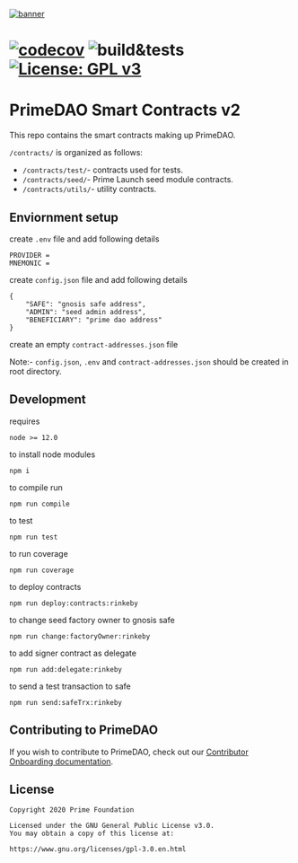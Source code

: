 [![banner](https://i.ibb.co/BqjcRGG/Prime-DAO-Github-Contracts-Banner.png)](https://www.prime.xyz/)

#  [![codecov](https://codecov.io/gh/PrimeDAO/contracts-v2/branch/main/graph/badge.svg?token=XNGL2Z8CBE)](https://codecov.io/gh/PrimeDAO/contracts-v2)  ![build&tests](https://github.com/PrimeDAO/contracts-v2/actions/workflows/ci-config.yml/badge.svg) [![License: GPL v3](https://img.shields.io/badge/License-GPLv3-blue.svg)](https://www.gnu.org/licenses/gpl-3.0)

# PrimeDAO Smart Contracts v2  

This repo contains the smart contracts making up PrimeDAO.

`/contracts/` is organized as follows:

- `/contracts/test/`- contracts used for tests.
- `/contracts/seed/`- Prime Launch seed module contracts.
- `/contracts/utils/`- utility contracts.

## Enviornment setup

create ```.env``` file and add following details

```
PROVIDER =
MNEMONIC =
```

create ```config.json``` file and add following details

```
{
    "SAFE": "gnosis safe address",
    "ADMIN": "seed admin address",
    "BENEFICIARY": "prime dao address"
}
```

create an empty ```contract-addresses.json``` file

Note:- ```config.json```, ```.env``` and ```contract-addresses.json``` should be created in root directory.

## Development

requires 

```
node >= 12.0
````

to install node modules

```
npm i
```

to compile run

```
npm run compile
```

to test

```
npm run test
```

to run coverage

```
npm run coverage
```

to deploy contracts

```
npm run deploy:contracts:rinkeby
```

to change seed factory owner to gnosis safe

```
npm run change:factoryOwner:rinkeby
```

to add signer contract as delegate

```
npm run add:delegate:rinkeby
```

to send a test transaction to safe

```
npm run send:safeTrx:rinkeby
```


## Contributing to PrimeDAO
If you wish to contribute to PrimeDAO, check out our [Contributor Onboarding documentation](https://docs.primedao.io/primedao/call-for-contributors).

## License
```
Copyright 2020 Prime Foundation

Licensed under the GNU General Public License v3.0.
You may obtain a copy of this license at:

https://www.gnu.org/licenses/gpl-3.0.en.html

```
